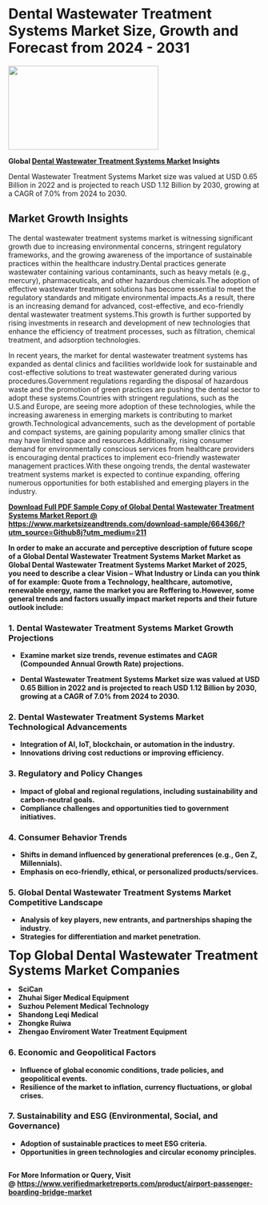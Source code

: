 <H1>Dental Wastewater Treatment Systems Market Size, Growth and Forecast from 2024 - 2031</H1><img class="aligncenter size-medium wp-image-584254" src="https://thirdeyenews.in/wp-content/uploads/2024/09/Global-Market-Research-300x168.jpeg" alt="" width="300" height="168" /><p><strong>Global&nbsp;<a href="https://www.marketsizeandtrends.com/download-sample/664366/?utm_source=Github8j?utm_medium=211">Dental Wastewater Treatment Systems Market</a> Insights</strong></p><p>Dental Wastewater Treatment Systems Market size was valued at USD 0.65 Billion in 2022 and is projected to reach USD 1.12 Billion by 2030, growing at a CAGR of 7.0% from 2024 to 2030.</p><p><h2>Market Growth Insights</h2> <p>The dental wastewater treatment systems market is witnessing significant growth due to increasing environmental concerns, stringent regulatory frameworks, and the growing awareness of the importance of sustainable practices within the healthcare industry.Dental practices generate wastewater containing various contaminants, such as heavy metals (e.g., mercury), pharmaceuticals, and other hazardous chemicals.The adoption of effective wastewater treatment solutions has become essential to meet the regulatory standards and mitigate environmental impacts.As a result, there is an increasing demand for advanced, cost-effective, and eco-friendly dental wastewater treatment systems.This growth is further supported by rising investments in research and development of new technologies that enhance the efficiency of treatment processes, such as filtration, chemical treatment, and adsorption technologies.</p> <p><strong><a href="#"></a></strong></p> <p>In recent years, the market for dental wastewater treatment systems has expanded as dental clinics and facilities worldwide look for sustainable and cost-effective solutions to treat wastewater generated during various procedures.Government regulations regarding the disposal of hazardous waste and the promotion of green practices are pushing the dental sector to adopt these systems.Countries with stringent regulations, such as the U.S.and Europe, are seeing more adoption of these technologies, while the increasing awareness in emerging markets is contributing to market growth.Technological advancements, such as the development of portable and compact systems, are gaining popularity among smaller clinics that may have limited space and resources.Additionally, rising consumer demand for environmentally conscious services from healthcare providers is encouraging dental practices to implement eco-friendly wastewater management practices.With these ongoing trends, the dental wastewater treatment systems market is expected to continue expanding, offering numerous opportunities for both established and emerging players in the industry.</p> <p><strong><a href="#"></p><p><span class=""><strong>Download Full PDF Sample Copy of Global Dental Wastewater Treatment Systems Market Report</strong> @ <a href="https://www.marketsizeandtrends.com/download-sample/664366/?utm_source=Github8j?utm_medium=211" target="_blank">https://www.marketsizeandtrends.com/download-sample/664366/?utm_source=Github8j?utm_medium=211</a></span></p><p>In order to make an accurate and perceptive description of future scope of a Global&nbsp;Dental Wastewater Treatment Systems Market Market as Global&nbsp;Dental Wastewater Treatment Systems Market Market of 2025, you need to describe a clear Vision &ndash; What Industry or Linda can you think of for example: Quote from a Technology, healthcare, automotive, renewable energy, name the market you are Reffering to.However, some general trends and factors usually impact market reports and their future outlook include:</p><h3>1.&nbsp;<strong>Dental Wastewater Treatment Systems Market Growth Projections</strong></h3><ul><li>Examine market size trends, revenue estimates and CAGR (Compounded Annual Growth Rate) projections.</li><li><p>Dental Wastewater Treatment Systems Market size was valued at USD 0.65 Billion in 2022 and is projected to reach USD 1.12 Billion by 2030, growing at a CAGR of 7.0% from 2024 to 2030.</p></li></ul><h3>2.&nbsp;<strong>Dental Wastewater Treatment Systems Market Technological Advancements</strong></h3><ul><li>Integration of AI, IoT, blockchain, or automation in the industry.</li><li>Innovations driving cost reductions or improving efficiency.</li></ul><h3>3.&nbsp;<strong>Regulatory and Policy Changes</strong></h3><ul><li>Impact of global and regional regulations, including sustainability and carbon-neutral goals.</li><li>Compliance challenges and opportunities tied to government initiatives.</li></ul><h3>4.&nbsp;<strong>Consumer Behavior Trends</strong></h3><ul><li>Shifts in demand influenced by generational preferences (e.g., Gen Z, Millennials).</li><li>Emphasis on eco-friendly, ethical, or personalized products/services.</li></ul><h3>5.&nbsp;<strong>Global Dental Wastewater Treatment Systems Market Competitive Landscape</strong></h3><ul><li>Analysis of key players, new entrants, and partnerships shaping the industry.</li><li>Strategies for differentiation and market penetration.</li></ul><p data-pm-slice="1 1 []"><span style="color: inherit; font-family: inherit; font-size: 25px;">Top Global Dental Wastewater Treatment Systems Market Companies</span></p><div class="" data-test-id=""><p><li>SciCan</li><li> Zhuhai Siger Medical Equipment</li><li> Suzhou Pelement Medical Technology</li><li> Shandong Leqi Medical</li><li> Zhongke Ruiwa</li><li> Zhengao Enviroment Water Treatment Equipment</li></p></div><h3>6.&nbsp;<strong>Economic and Geopolitical Factors</strong></h3><ul><li>Influence of global economic conditions, trade policies, and geopolitical events.</li><li>Resilience of the market to inflation, currency fluctuations, or global crises.</li></ul><h3>7.&nbsp;<strong>Sustainability and ESG (Environmental, Social, and Governance)</strong></h3><ul><li>Adoption of sustainable practices to meet ESG criteria.</li><li>Opportunities in green technologies and circular economy principles.</li></ul><h2><strong style="font-size: 14px;">For More Information or Query, Visit @&nbsp;</strong><a style="background-color: #ffffff; font-size: 14px;" href="https://www.marketsizeandtrends.com/report/dental-wastewater-treatment-systems-market/" target="_blank">https://www.verifiedmarketreports.com/product/airport-passenger-boarding-bridge-market</a></h2>